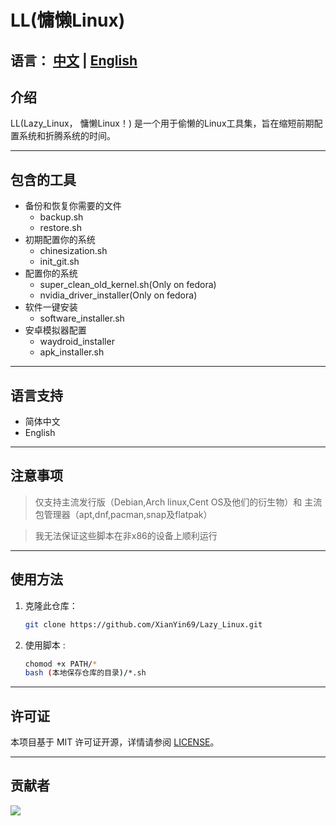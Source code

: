 # LL(慵懒Linux)   

语言： [中文](README.md) | [English](README_en.md)
---
## 介绍   
LL(Lazy_Linux， 慵懒Linux！) 是一个用于偷懒的Linux工具集，旨在缩短前期配置系统和折腾系统的时间。

---

## 包含的工具

- 备份和恢复你需要的文件
   - backup.sh    
   - restore.sh   
- 初期配置你的系统
   - chinesization.sh   
   - init_git.sh     
- 配置你的系统 
   - super_clean_old_kernel.sh(Only on fedora)    
   - nvidia_driver_installer(Only on fedora)    
- 软件一键安装
   - software_installer.sh 
- 安卓模拟器配置
   - waydroid_installer 
   - apk_installer.sh
---

## 语言支持
-  简体中文 
-  English

---

## 注意事项
> 仅支持主流发行版（Debian,Arch linux,Cent OS及他们的衍生物）和 主流包管理器（apt,dnf,pacman,snap及flatpak）   

> 我无法保证这些脚本在非x86的设备上顺利运行
---

## 使用方法
1. 克隆此仓库：
   ```bash
   git clone https://github.com/XianYin69/Lazy_Linux.git
   ```
2. 使用脚本 :
   ```bash
   chomod +x PATH/*
   bash (本地保存仓库的目录)/*.sh
---

## 许可证
本项目基于 MIT 许可证开源，详情请参阅 [LICENSE](./LICENSE)。

---

## 贡献者
<a herf="https://github.com/XianYin69/Lazy_Linux/graphs/contributors">
   <img img src="https://contrib.rocks/image?repo=XianYin69/Lazy_Linux" />
</a>